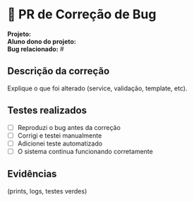 
# 🔧 PR de Correção de Bug

**Projeto:**  
**Aluno dono do projeto:**  
**Bug relacionado:** #  

## Descrição da correção
Explique o que foi alterado (service, validação, template, etc).

## Testes realizados
- [ ] Reproduzi o bug antes da correção  
- [ ] Corrigi e testei manualmente  
- [ ] Adicionei teste automatizado  
- [ ] O sistema continua funcionando corretamente  

## Evidências
(prints, logs, testes verdes)
